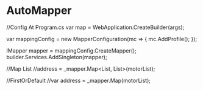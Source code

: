 ﻿# AutoMapper

//Config At Program.cs
var map = WebApplication.CreateBuilder(args);

var mappingConfig = new MapperConfiguration(mc =>
{
    mc.AddProfile<MappingProfile>();
});

IMapper mapper = mappingConfig.CreateMapper();
builder.Services.AddSingleton(mapper);


//Map List
//address = _mapper.Map<List<MotorPostcode>, List<ResFilterAddress>>(motorList);


//FirstOrDefault
//var address = _mapper.Map<ResFilterAddress>(motorList);
